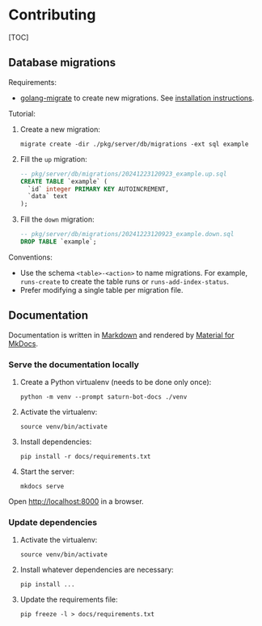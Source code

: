 # Contributing

[TOC]

## Database migrations

Requirements:

-   [golang-migrate](https://github.com/golang-migrate) to create new migrations.
    See [installation instructions](https://github.com/golang-migrate/migrate/tree/master/cmd/migrate#installation).

Tutorial:

1. Create a new migration:
    ```shell
    migrate create -dir ./pkg/server/db/migrations -ext sql example
    ```
2. Fill the `up` migration:
    ```sql
    -- pkg/server/db/migrations/20241223120923_example.up.sql
    CREATE TABLE `example` (
      `id` integer PRIMARY KEY AUTOINCREMENT,
      `data` text
    );
    ```
3. Fill the `down` migration:
    ```sql
    -- pkg/server/db/migrations/20241223120923_example.down.sql
    DROP TABLE `example`;
    ```

Conventions:

-   Use the schema `<table>-<action>` to name migrations.
    For example, `runs-create` to create the table runs or `runs-add-index-status`.
-   Prefer modifying a single table per migration file.

## Documentation

Documentation is written in [Markdown](https://www.markdownguide.org/) and rendered by [Material for MkDocs](https://squidfunk.github.io/mkdocs-material/).

### Serve the documentation locally

1. Create a Python virtualenv (needs to be done only once):
    ```shell
    python -m venv --prompt saturn-bot-docs ./venv
    ```
2. Activate the virtualenv:
    ```shell
    source venv/bin/activate
    ```
3. Install dependencies:
    ```shell
    pip install -r docs/requirements.txt
    ```
4. Start the server:
    ```shell
    mkdocs serve
    ```

Open [http://localhost:8000](http://localhost:8000) in a browser.

### Update dependencies

1. Activate the virtualenv:
    ```shell
    source venv/bin/activate
    ```
2. Install whatever dependencies are necessary:
    ```shell
    pip install ...
    ```
3. Update the requirements file:
    ```shell
    pip freeze -l > docs/requirements.txt
    ```
